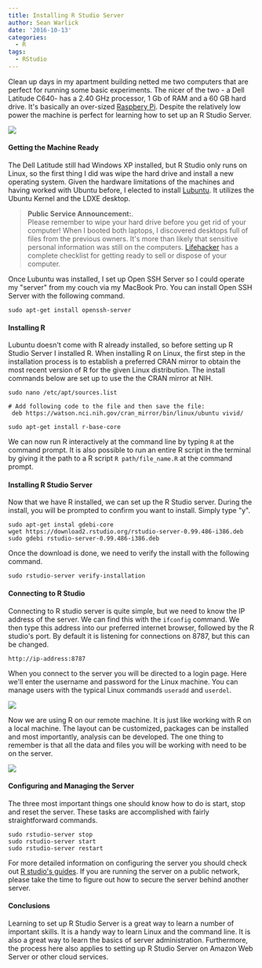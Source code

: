 ```yaml
---
title: Installing R Studio Server
author: Sean Warlick
date: '2016-10-13'
categories:
  - R
tags:
  - RStudio
---
```


Clean up days in my apartment building netted me two computers that are
perfect for running some basic experiments. The nicer of the two - a
Dell Latitude C640- has a 2.40 GHz processor, 1 Gb of RAM and a 60 GB
hard drive. It's basically an over-sized [Raspbery
Pi](https://www.raspberrypi.org/). Despite the relatively low power the
machine is perfect for learning how to set up an R Studio Server.

![](/IMG_0369.jpg)

#### Getting the Machine Ready

The Dell Latitude still had Windows XP installed, but R Studio only runs
on Linux, so the first thing I did was wipe the hard drive and install a
new operating system. Given the hardware limitations of the machines and
having worked with Ubuntu before, I elected to install
[Lubuntu](http://lubuntu.net). It utilizes the Ubuntu Kernel and the
LDXE desktop.

> **Public Service Announcement:**.  
> Please remember to wipe your hard drive before you get rid of your
> computer! When I booted both laptops, I discovered desktops full of
> files from the previous owners. It's more than likely that sensitive
> personal information was still on the computers.
> [Lifehacker](http://lifehacker.com/5966580/what-should-i-do-to-my-computer-before-i-sell-it)
> has a complete checklist for getting ready to sell or dispose of your
> computer.

Once Lubuntu was installed, I set up Open SSH Server so I could operate
my "server" from my couch via my MacBook Pro. You can install Open SSH
Server with the following command. 

    sudo apt-get install openssh-server

#### Installing R

Lubuntu doesn't come with R already installed, so before setting up R
Studio Server I installed R. When installing R on Linux, the first step
in the installation process is to establish a preferred CRAN mirror to
obtain the most recent version of R for the given Linux distribution.
The install commands below are set up to use the the CRAN mirror at NIH.

    sudo nano /etc/apt/sources.list  

    # Add following code to the file and then save the file: 
     deb https://watson.nci.nih.gov/cran_mirror/bin/linux/ubuntu vivid/

    sudo apt-get install r-base-core

We can now run R interactively at the command line by typing `R` at the
command prompt. It is also possible to run an entire R script in the
terminal by giving it the path to a R script `R path/file_name.R` at the
command prompt.

#### Installing R Studio Server

Now that we have R installed, we can set up the R Studio server. During
the install, you will be prompted to confirm you want to install. Simply
type "y".

    sudo apt-get instal gdebi-core
    wget https://download2.rstudio.org/rstudio-server-0.99.486-i386.deb
    sudo gdebi rstudio-server-0.99.486-i386.deb

Once the download is done, we need to verify the install with the
following command.

    sudo rstudio-server verify-installation

#### Connecting to R Studio

Connecting to R studio server is quite simple, but we need to know the
IP address of the server. We can find this with the `ifconfig` command.
We then type this address into our preferred internet browser, followed
by the R studio's port. By default it is listening for connections on
8787, but this can be changed.

    http://ip-address:8787

When you connect to the server you will be directed to a login page.
Here we'll enter the username and password for the Linux machine. You
can manage users with the typical Linux commands `useradd` and
`userdel`.

![](/r_studio_signin.png)

Now we are using R on our remote machine. It is just like working with R
on a local machine. The layout can be customized, packages can be
installed and most importantly, analysis can be developed. The one thing
to remember is that all the data and files you will be working with need
to be on the server.

![](/running_r_studio.png)

#### Configuring and Managing the Server

The three most important things one should know how to do is start, stop
and reset the server. These tasks are accomplished with fairly
straightforward commands.

    sudo rstudio-server stop
    sudo rstudio-server start
    sudo rstudio-server restart  

For more detailed information on configuring the server you should check
out [R studio's
guides](https://support.rstudio.com/hc/en-us/sections/200150693-RStudio-Server).
If you are running the server on a public network, please take the time
to figure out how to secure the server behind another server.

#### Conclusions

Learning to set up R Studio Server is a great way to learn a number of
important skills. It is a handy way to learn Linux and the command line.
It is also a great way to learn the basics of server administration.
Furthermore, the process here also applies to setting up R Studio Server
on Amazon Web Server or other cloud services.

